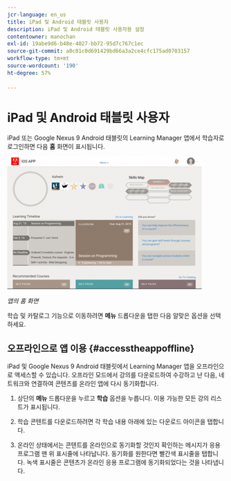 ```yaml
---
jcr-language: en_us
title: iPad 및 Android 태블릿 사용자
description: iPad 및 Android 태블릿 사용자용 설정
contentowner: manochan
exl-id: 19abe9d6-b48e-4027-bb72-95d7c767c1ec
source-git-commit: a0c01c0d691429bd66a3a2ce4cfc175ad0703157
workflow-type: tm+mt
source-wordcount: '190'
ht-degree: 57%

---
```


# iPad 및 Android 태블릿 사용자

iPad 또는 Google Nexus 9 Android 태블릿의 Learning Manager 앱에서 학습자로 로그인하면 다음 **홈** 화면이 표시됩니다.

![](assets/screenshot-2015-08-07-12-24-40-e1439211134842.png)

*앱의 홈 화면*

학습 및 카탈로그 기능으로 이동하려면 **메뉴** 드롭다운을 탭한 다음 알맞은 옵션을 선택하세요.

<!--![](assets/menu-ipad.png)-->

## 오프라인으로 앱 이용 {#accesstheappoffline}

iPad 및 Google Nexus 9 Android 태블릿에서 Learning Manager 앱을 오프라인으로 액세스할 수 있습니다. 오프라인 모드에서 강의를 다운로드하여 수강하고 난 다음, 네트워크와 연결하여 콘텐츠를 온라인 앱에 다시 동기화합니다.

1. 상단의 **메뉴** 드롭다운을 누르고 **학습** 옵션을 누릅니다. 이용 가능한 모든 강의 리스트가 표시됩니다.
1. 학습 콘텐트를 다운로드하려면 각 학습 내용 아래에 있는 다운로드 아이콘을 탭합니다.

   <!--![](assets/download-ipad.png)-->

1. 온라인 상태에서는 콘텐트를 온라인으로 동기화할 것인지 확인하는 메시지가 응용 프로그램 맨 위 표시줄에 나타납니다. 동기화를 원한다면 빨간색 표시줄을 탭합니다. 녹색 표시줄은 콘텐츠가 온라인 응용 프로그램에 동기화되었다는 것을 나타냅니다.

<!--## Track device storage {#trackdevicestorage}

You can monitor your device storage periodically.

Tap the profile icon at the upper-right corner of the app and tap **Device Storage** menu option.

![](assets/app-device-storage.png)

An app storage information dialog appears as shown below.

![](assets/app-storage.png)

Using the app storage information, you can check the total space of device, app and the downloaded courses. This information enables you to download courses accordingly. To delete the downloaded courses in the device, tap X icon adjacent to each course name.-->

